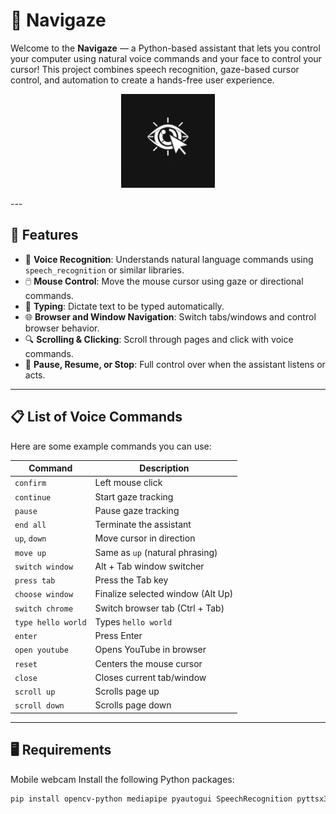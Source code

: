 # 👀 Navigaze

Welcome to the **Navigaze** — a Python-based assistant that lets you control your computer using natural voice commands and your face to control your cursor! This project combines speech recognition, gaze-based cursor control, and automation to create a hands-free user experience.

<p align="center">
  <img src="Icon.jpg" alt="Navigaze Logo" width="150" />
</p>
---

## 🔧 Features

- 🎤 **Voice Recognition**: Understands natural language commands using `speech_recognition` or similar libraries.
- 🖱️ **Mouse Control**: Move the mouse cursor using gaze or directional commands.
- 📄 **Typing**: Dictate text to be typed automatically.
- 🌐 **Browser and Window Navigation**: Switch tabs/windows and control browser behavior.
- 🔍 **Scrolling & Clicking**: Scroll through pages and click with voice commands.
- 🚫 **Pause, Resume, or Stop**: Full control over when the assistant listens or acts.

---

## 📋 List of Voice Commands

Here are some example commands you can use:

| Command            | Description                             |
|--------------------|-----------------------------------------|
| `confirm`          | Left mouse click                        |
| `continue`         | Start gaze tracking                     |
| `pause`            | Pause gaze tracking                     |
| `end all`          | Terminate the assistant                 |
| `up`, `down`       | Move cursor in direction                |
| `move up`          | Same as `up` (natural phrasing)         |
| `switch window`    | Alt + Tab window switcher               |
| `press tab`        | Press the Tab key                       |
| `choose window`    | Finalize selected window (Alt Up)       |
| `switch chrome`    | Switch browser tab (Ctrl + Tab)         |
| `type hello world` | Types `hello world`                     |
| `enter`            | Press Enter                             |
| `open youtube`     | Opens YouTube in browser                |
| `reset`            | Centers the mouse cursor                |
| `close`            | Closes current tab/window               |
| `scroll up`        | Scrolls page up                         |
| `scroll down`      | Scrolls page down                       |

---

## 🖥️ Requirements

Mobile webcam
Install the following Python packages:

```bash
pip install opencv-python mediapipe pyautogui SpeechRecognition pyttsx3 pywinauto
